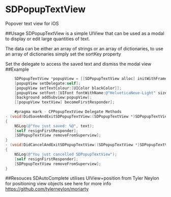 SDPopupTextView
===============

Popover text view for iOS

##Usage
SDPopupTextView is a simple UIView that can be used as a modal to display or edit large quantities of text.

The data can be either an array of strings or an array of dictionaries, to use an array of dictionaries simply set the sortKey property

Set the delegate to access the saved text and dismiss the modal view
##Example
```objective-c
    SDPopupTextView *popupView = [[SDPopupTextView alloc] initWithFrame:popupFrame];
    [popupView setDelegate:self];
    [popupView setTextColour:[UIColor blackColor]];
    [popupView setFont:[UIFont fontWithName:@"HelveticaNeue-Light" size:18]];
    [background addSubview:popupView];
    [[popupView textView] becomeFirstResponder];
    
    #pragma mark - CPPopupTextView Delegate Methods
- (void)DidSaveAndExitSDPopupTextView:(SDPopupTextView *)SDPopupTextView withText:(NSString *)text
{
    NSLog(@"You just saved: %@", text);
    [self resignFirstResponder];
    [SDPopupTextView removeFromSuperview];
}
- (void)DidCancelAndExitSDPopupTextView:(SDPopupTextView *)SDPopupTextView
{
    NSLog(@"You just cancelled SDPopupTextView");
    [self resignFirstResponder];
    [SDPopupTextView removeFromSuperview];
}
```

##Resouces
SDAutoComplete utilises UIView+position from Tyler Neylon for positioning view objects
see here for more info https://github.com/tylerneylon/moriarty

